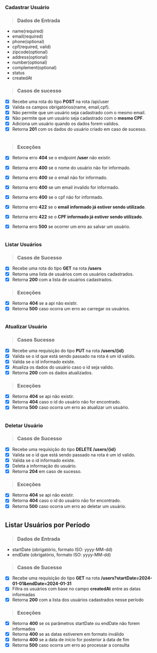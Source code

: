 ### Cadastrar Usuário

>### Dados de Entrada
   * name(required)
   * email(required)
   * phone(optional)
   * cpf(required, valid)
   * zipcode(optional)
   * address(optional)
   * number(optional)
   * complement(optional)
   * status
   * createdAt
  

> ### Casos de sucesso
*  [X]  Recebe uma rota do tipo <b>POST</b> na rota /api/user
*  [X]  Valida os campos obrigatórios(name, email,cpf).
*  [X]  Não permite que um usuário seja cadastrado com o mesmo email.
*  [X]  Não permite que um usuário seja cadastrado com o **mesmo CPF**.
*  [X]  Adiciona um usuário quando os dados forem validos.
*  [X]  Retorna <b>201</b> com os dados do usuário criado em caso de sucesso.
  
#
> ### Exceções
* [X] Retorna erro <b>404</b> se o endpoint <b>/user</b> não existir.
* [X] Retorna erro <b>400</b> se o nome do usuário não for informado.
* [X] Retorna erro <b>400</b> se o email não for informado.
* [X] Retorna erro <b>400</b> se um email invalido for informado.
* [X] Retorna erro <b>400</b> se o cpf não for informado.
* [X] Retorna erro <b>422</b> se o **email informado já estiver sendo utilizado**.
* [X] Retorna erro <b>422</b> se o **CPF informado já estiver sendo utilizado**.
* [X] Retorna erro <b>500</b> se ocorrer um erro ao salvar um usuário.
  


#

### Listar Usuários

> ### Casos de Sucesso
* [X] Recebe uma rota do tipo <b>GET</b> na rota <b>/users</b>
* [X] Retorna uma lista de usuários com os usuários cadastrados.
* [X] Retorna <b> 200</b> com a lista de usuários cadastrados.

> ### Exceções
* [X] Retorna <b>404</b> se a api não existir.
* [X] Retorna <b>500</b> caso ocorra um erro ao carregar os usuários.
#

### Atualizar Usuário

> ### Casos Sucesso
* [X] Recebe uma requisição do tipo <b>PUT</b> na rota <b>/users/{id} </b>
* [X] Valida se o id que está sendo passado na rota é um id valido.
* [X] Valida se o id informado existe.
* [X] Atualiza os dados do usuário caso o id seja valido.
* [X] Retorna <b> 200</b> com os dados atualizados.
  
> ### Exceções
* [X] Retorna <b>404</b> se api não existir.
* [X] Retorna <b>404</b> caso o id do usuário não for encontrado.
* [X] Retorna <b>500</b> caso ocorra um erro ao atualizar um usuário.

# 

### Deletar Usuário

> ### Casos de Sucesso

* [X] Recebe uma requisição do tipo <b>DELETE /users/{id}</b>
* [X] Valida se o id que está sendo passado na rota é um id valido.
* [X] Valida se o id informado existe.
* [X] Deleta a informação do usuário.
* [X] Retorna <b>204</b> em caso de sucesso.

> ### Exceções
* [X] Retorna <b>404</b> se api não existir.
* [X] Retorna <b>404</b> caso o id do usuário não for encontrado.
* [X] Retorna <b>500</b> caso ocorra um erro ao deletar um usuário.
  
#
## Listar Usuários por Período
 >### Dados de Entrada
 * startDate (obrigatório, formato ISO: yyyy-MM-dd)
 * endDate (obrigatório, formato ISO: yyyy-MM-dd)

> ### Casos de Sucesso
* [X] Recebe uma requisição do tipo <b>GET</b> na rota <b>/users?startDate=2024-01-01&endDate=2024-01-31</b>
* [X] Filtra os usuários com base no campo <b>createdAt</b> entre as datas informadas
* [X] Retorna <b>200</b> com a lista dos usuários cadastrados nesse período

> ### Exceções
* [X] Retorna <b>400</b> se os parâmetros startDate ou endDate não forem informados
* [X] Retorna <b>400</b> se as datas estiverem em formato inválido
* [X] Retorna <b>400</b> se a data de início for posterior à data de fim
* [X] Retorna <b>500</b> caso ocorra um erro ao processar a consulta
